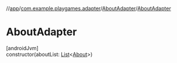 //[app](../../../index.md)/[com.example.playgames.adapter](../index.md)/[AboutAdapter](index.md)/[AboutAdapter](-about-adapter.md)

# AboutAdapter

[androidJvm]\
constructor(aboutList: [List](https://kotlinlang.org/api/latest/jvm/stdlib/kotlin.collections/-list/index.html)&lt;[About](../../com.example.playgames/-about/index.md)&gt;)
